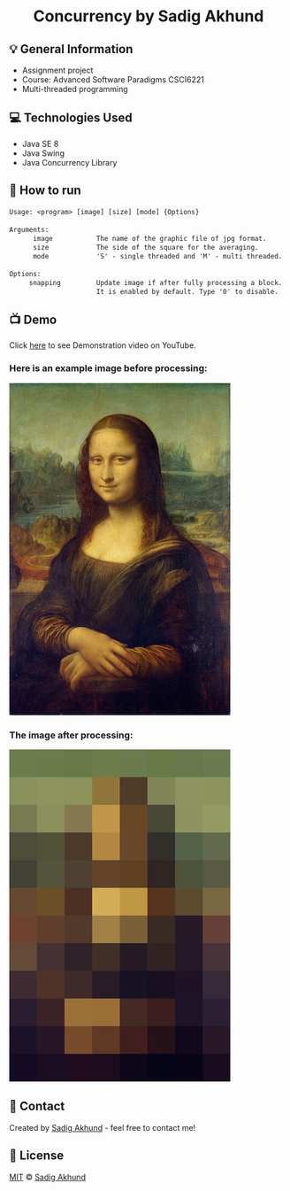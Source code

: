 <h1 align = "center">  Concurrency by Sadig Akhund </h1> 



## :bulb: General Information
- Assignment project
- Course: Advanced Software Paradigms CSCI6221
- Multi-threaded programming


## :computer: Technologies Used
- Java SE 8
- Java Swing
- Java Concurrency Library



## :wrench: How to run
```
Usage: <program> [image] [size] [mode] {Options}

Arguments:  
      image           The name of the graphic file of jpg format.  
      size            The side of the square for the averaging.  
      mode            'S' - single threaded and 'M' - multi threaded.  

Options:  
     snapping         Update image if after fully processing a block.  
                      It is enabled by default. Type '0' to disable.  
```




## :tv: Demo
Click <a href="https://www.youtube.com/watch?v=qZm8bn80-W8" target="_blank">here</a> to see Demonstration video on YouTube.  

### Here is an example image before processing:  
![image](https://github.com/ADA-GWU/concurrency-sadigaxund/blob/main/demo/monalisa.jpg)  


### The image after processing:  
![image](https://github.com/ADA-GWU/concurrency-sadigaxund/blob/main/demo/result.jpg)  
 



## :speech_balloon: Contact
Created by [Sadig Akhund](https://github.com/sadigaxund) - feel free to contact me!<br>

## :scroll: License

[MIT][license] © [Sadig Akhund][profile]





[license]: /LICENSE
[profile]: https://github.com/sadigaxund
